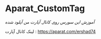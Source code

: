 # Aparat_CustomTag

*آموزش این سورس روی کانال آپارت من آپلود شده*

لینک کانال آپارت : https://aparat.com/ershad74
